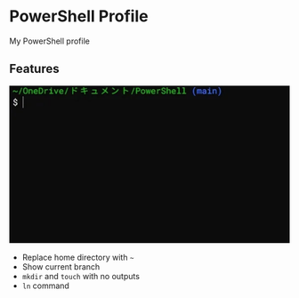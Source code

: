 # PowerShell Profile

My PowerShell profile

## Features

![sample picture](images/path-sample.webp)

* Replace home directory with `~`
* Show current branch
* `mkdir` and `touch` with no outputs
* `ln` command
